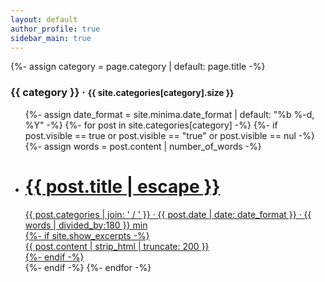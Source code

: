```yaml
---
layout: default
author_profile: true
sidebar_main: true
---
```

{%- assign category = page.category | default: page.title -%}
<h3>{{ category }} &middot; <small>{{ site.categories[category].size }}</small></h3>
<ul class="post-list">
  {%- assign date_format = site.minima.date_format | default: "%b %-d, %Y" -%}
  {%- for post in site.categories[category] -%}
    {%- if post.visible == true or post.visible == "true" or post.visible == nul -%}
      {%- assign words = post.content | number_of_words -%}
      <li>
        <a class="post-link" href="{{ post.url | relative_url }}">
          <div><h1>{{ post.title | escape }}</h1></div>
          <div class="post-meta-wrapper">
            <span class="post-meta">{{ post.categories | join: ' / ' }} &middot; {{ post.date | date: date_format }} &middot; {{ words | divided_by:180 }} min</span>
          </div>
          {%- if site.show_excerpts -%}
          <div class="excerpt">{{ post.content | strip_html | truncate: 200 }}</div>
          {%- endif -%}
        </a>
      </li>
    {%- endif -%}
  {%- endfor -%}
</ul>
